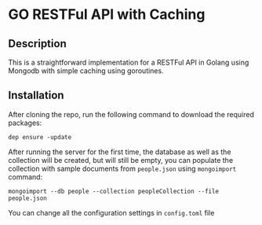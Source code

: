 # GO RESTFul API with Caching
## Description
This is a straightforward implementation for a RESTFul API in Golang using Mongodb with simple caching using goroutines.

## Installation
After cloning the repo, run the following command to download the required packages:

  ```dep ensure -update```
  
After running the server for the first time, the database as well as the collection will be created, but will still be empty, you can populate the collection with sample documents from `people.json` using `mongoimport` command:

```mongoimport --db people --collection peopleCollection --file people.json```

You can change all the configuration settings in `config.toml` file
